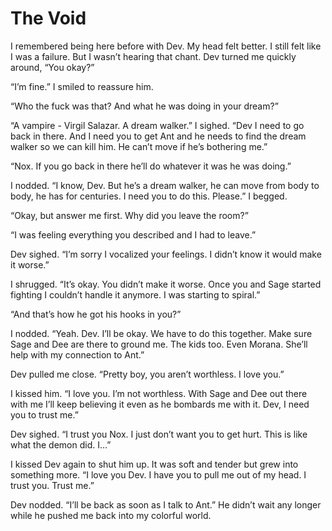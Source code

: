 # The Void

I remembered being here before with Dev. My head felt better. I still felt like I was a failure. But I wasn’t hearing that chant. Dev turned me quickly around, “You okay?”

“I’m fine.” I smiled to reassure him.

“Who the fuck was that? And what he was doing in your dream?”

“A vampire - Virgil Salazar. A dream walker.” I sighed. “Dev I need to go back in there. And I need you to get Ant and he needs to find the dream walker so we can kill him. He can’t move if he’s bothering me.”

“Nox. If you go back in there he’ll do whatever it was he was doing.”

I nodded. “I know, Dev. But he’s a dream walker, he can move from body to body, he has for centuries. I need you to do this. Please.” I begged.

“Okay, but answer me first. Why did you leave the room?”

“I was feeling everything you described and I had to leave.”

Dev sighed. “I’m sorry I vocalized your feelings. I didn’t know it would make it worse.”

I shrugged. “It’s okay. You didn’t make it worse. Once you and Sage started fighting I couldn’t handle it anymore. I was starting to spiral.”

“And that’s how he got his hooks in you?”

I nodded. “Yeah. Dev. I’ll be okay. We have to do this together. Make sure Sage and Dee are there to ground me. The kids too. Even Morana. She’ll help with my connection to Ant.”

Dev pulled me close. “Pretty boy, you aren’t worthless. I love you.”

I kissed him. “I love you. I’m not worthless. With Sage and Dee out there with me I’ll keep believing it even as he bombards me with it. Dev, I need you to trust me.”

Dev sighed. “I trust you Nox. I just don’t want you to get hurt. This is like what the demon did. I…”

I kissed Dev again to shut him up. It was soft and tender but grew into something more. “I love you Dev. I have you to pull me out of my head. I trust you. Trust me.”

Dev nodded. “I’ll be back as soon as I talk to Ant.” He didn’t wait any longer while he pushed me back into my colorful world.

